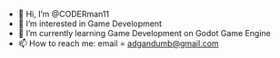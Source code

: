 - 👋 Hi, I’m @CODERman11
- 👀 I’m interested in Game Development
- 🌱 I’m currently learning Game Development on Godot Game Engine
- 📫 How to reach me: email = adgandumb@gmail.com

<!---
CODERman11/CODERman11 is a ✨ special ✨ repository because its `README.md` (this file) appears on your GitHub profile.
You can click the Preview link to take a look at your changes.
--->
